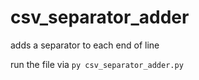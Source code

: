 # csv_separator_adder
adds a separator to each end of line

run the file via `py csv_separator_adder.py`
